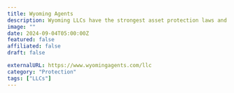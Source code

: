 ```yaml
---
title: Wyoming Agents
description: Wyoming LLCs have the strongest asset protection laws and you can form a Wyoming LLC without listing members or managers information.
image: ""
date: 2024-09-04T05:00:00Z
featured: false
affiliated: false
draft: false

externalURL: https://www.wyomingagents.com/llc
category: "Protection"
tags: ["LLCs"]
---
```


